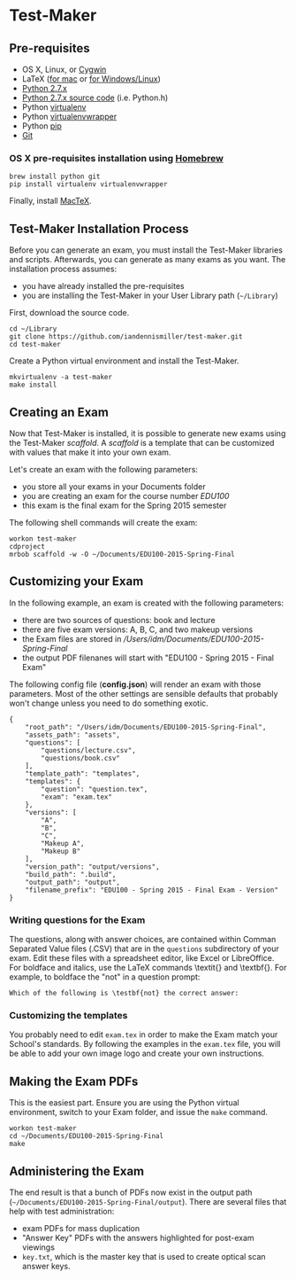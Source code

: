 # Test-Maker

## Pre-requisites

- OS X, Linux, or [Cygwin](http://cygwin.com/)
- LaTeX ([for mac](http://www.tug.org/mactex/) or [for Windows/Linux](http://www.tug.org/texlive/acquire-netinstall.html))
- [Python 2.7.x](https://www.python.org/downloads/)
- [Python 2.7.x source code](https://www.python.org/downloads/source/) (i.e. Python.h)
- Python [virtualenv](https://pypi.python.org/pypi/virtualenv)
- Python [virtualenvwrapper](https://pypi.python.org/pypi/virtualenvwrapper)
- Python [pip](https://pypi.python.org/pypi/pip)
- [Git](http://git-scm.com/)

### OS X pre-requisites installation using [Homebrew](http://brew.sh/)

    brew install python git
    pip install virtualenv virtualenvwrapper

Finally, install [MacTeX](http://www.tug.org/mactex/).

## Test-Maker Installation Process

Before you can generate an exam, you must install the Test-Maker libraries and scripts.  Afterwards, you can generate as many exams as you want.  The installation process assumes:

- you have already installed the pre-requisites
- you are installing the Test-Maker in your User Library path (`~/Library`)

First, download the source code.

    cd ~/Library
    git clone https://github.com/iandennismiller/test-maker.git
    cd test-maker

Create a Python virtual environment and install the Test-Maker.

    mkvirtualenv -a test-maker
    make install

## Creating an Exam

Now that Test-Maker is installed, it is possible to generate new exams using the Test-Maker *scaffold*.  A *scaffold* is a template that can be customized with values that make it into your own exam.

Let's create an exam with the following parameters:

- you store all your exams in your Documents folder
- you are creating an exam for the course number *EDU100*
- this exam is the final exam for the Spring 2015 semester

The following shell commands will create the exam:

    workon test-maker
    cdproject
    mrbob scaffold -w -O ~/Documents/EDU100-2015-Spring-Final

## Customizing your Exam

In the following example, an exam is created with the following parameters:

- there are two sources of questions: book and lecture
- there are five exam versions: A, B, C, and two makeup versions
- the Exam files are stored in */Users/idm/Documents/EDU100-2015-Spring-Final*
- the output PDF filenanes will start with "EDU100 - Spring 2015 - Final Exam"

The following config file (**config.json**) will render an exam with those parameters. Most of the other settings are sensible defaults that probably won't change unless you need to do something exotic.

    {
        "root_path": "/Users/idm/Documents/EDU100-2015-Spring-Final",
        "assets_path": "assets",
        "questions": [
            "questions/lecture.csv",
            "questions/book.csv"
        ],
        "template_path": "templates",
        "templates": {
            "question": "question.tex",
            "exam": "exam.tex"
        },
        "versions": [
            "A",
            "B",
            "C",
            "Makeup A",
            "Makeup B"
        ],
        "version_path": "output/versions",
        "build_path": ".build",
        "output_path": "output",
        "filename_prefix": "EDU100 - Spring 2015 - Final Exam - Version"
    }

### Writing questions for the Exam

The questions, along with answer choices, are contained within Comman Separated Value files (.CSV) that are in the `questions` subdirectory of your exam.  Edit these files with a spreadsheet editor, like Excel or LibreOffice.  For boldface and italics, use the LaTeX commands \textit{} and \textbf{}.  For example, to boldface the "not" in a question prompt:

    Which of the following is \testbf{not} the correct answer:

### Customizing the templates

You probably need to edit `exam.tex` in order to make the Exam match your School's standards.  By following the examples in the `exam.tex` file, you will be able to add your own image logo and create your own instructions.

## Making the Exam PDFs

This is the easiest part.  Ensure you are using the Python virtual environment, switch to your Exam folder, and issue the `make` command.

    workon test-maker
    cd ~/Documents/EDU100-2015-Spring-Final
    make

## Administering the Exam

The end result is that a bunch of PDFs now exist in the output path (`~/Documents/EDU100-2015-Spring-Final/output`).  There are several files that help with test administration:

- exam PDFs for mass duplication
- "Answer Key" PDFs with the answers highlighted for post-exam viewings
- `key.txt`, which is the master key that is used to create optical scan answer keys.
